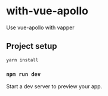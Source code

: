 # with-vue-apollo

Use vue-apollo with vapper

## Project setup

```
yarn install
```

### `npm run dev`

Start a dev server to preview your app.
